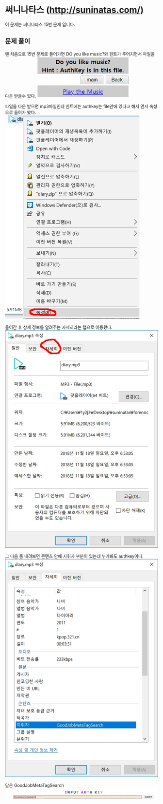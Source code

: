 # 써니나타스 (http://suninatas.com/)
이 문제는 써니나타스 15번 문제 입니다.

## 문제 풀이 
맨 처음으로 15번 문제로 들어가면 DO you like music?와 힌트가 주어지면서 파일을 다운 받을수 있다.
![](./img/20181231_142619.jpg)

파일을 다운 받으면 mp3파일인데 힌트에는 authkey는 file안에 있다고 해서 먼저 속성으로 들어가 봤다.
![](./img/20181231_110743.jpg)

들어간 후 상세 정보를 알려주는 자세히라는 탭으로 이동했다.
![](./img/20181231_110759.jpg)

그 다음 좀 내려보면 콘텐츠 안에 지휘자 부분이 있는데 누가봐도 authkey이다. 
![](./img/20181231_110814.jpg)

답은 GoodJobMetaTagSearch
![](./img/56251.jpg)